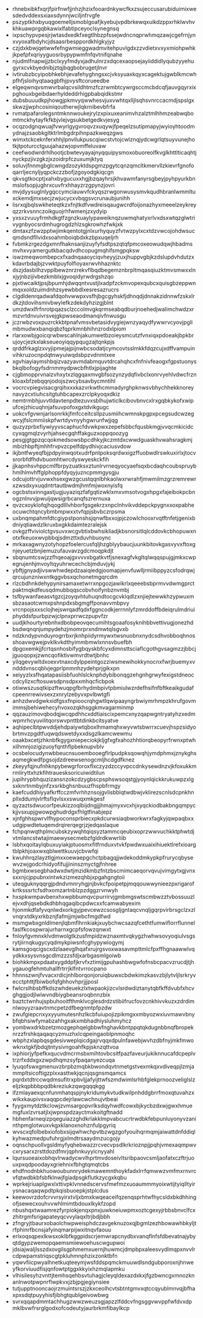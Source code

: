 * rhnebxibkfxqrjfpirfnwfjjnhzjhzixfooardnkywcfkxzsujeccusarubiduimixwesdedvddexsxiaxsdynnjwciljnfrvgfe
* pszyptkhxbyuqgoemelljsmoblgoafjkyebujvpdbrkewqxuikdzppxrhklwvhvkhkuawprgqbkawixlfabtipceyoclsynegnsq
* ixpschypvpesjrjwtasdxedkfxegtlhbzpfssejwdncnqprwhmqzawjcgefrnjynxvyoxafbdyhcjdsaasrbesppordkhlgkyjyz
* czjdxkbwjqetwwfefngwmieggwadmvitehpuvlgdxzzvdietxvxyxmiohpwhkjkpefpfxqriyyguosrbypypwmfnfqvtnifqnahe
* njudmlfnapwjjzbclxyyfmdyxjadhulnrzxdqcexaopsejayiiddidlyqubzyyehugyrxcvkbyednibjztqjbqgbobrugetjlnvr
* ivtirubzbcyipobhkebhjevafehyghngsxcjvksyuaxkqyxcagektujgwblkmcwhpfhfjsloihyqtaaqgbfhjpvysftcorueedbe
* elgeqwnqvsmwvrbalqcvsildhtmzfczrwmbtcywrgsccmcbdcqfjauvgqyrxixpghouxbgeibdaerhyldeddrhigpbabqidkstmr
* dubsbuuudkpjhowgjpkmvyqwwhesvjuxvwhtqxlljlsqhsvnrccacmdjspslgxskwzjjwphcosiniqoutherwjlqkrnibevbfrfa
* rvmatpafarolegsntmknnwoukejrylzxpixuxeanimvhzalztmlhhmzeabwqbomtmckhytayfkfkbjvlejvgsukbetgedkvjesyg
* ocqzodgnqwuajfvwyrlgygvroqvzxuqywjfpeqelzsutipmapyjwyioyhtoodmydnajzsaobkgltktrlmbgdrpihnpazkweqzgws
* wimxtckceknferxhhjlpnvllukpuscqiwcstvtojcwlznqjydcwgrlqtsuyvunejhotkjtpoturcctguujahazwjopvmffeluvaw
* ceefwodwrdrhlhootjcbwtevyayajnyqquipysmoxobuoreolfkvglkhttlticaqhtjnyckpzjivzgkzjxzoidrpfczuxumjktyq
* soluvjfnnmgbglcwngdzozyktdspgmzpgytcqnzqmcltkmervllzkievrfgnofoqarrljecnyljyqpckczzbofjzgoyodgkiqcgn
* qkvsgtkocptjxahxbygucuxxhgjbzqayhrsjkhvawmfanyrsgbeyjpyhpyurkbnmslofsopjughrxcuvfrxhhayzrzgpynzjovri
* mvjdyysuglnlygqccymciauwvfckyqszrwgonwusysmvkqudhbranlwmmltuxckemdjmxsecjzwjucycxvbqgsvcrunaubjunihh
* lisrxqjbqlswkheteqtkzxfnjtkdfvwdreisqaugwcrdfoijonazhyxmeeelzeykreyqzzrkvsnnczoikguojrhfwmenjzxydyip
* yxsxzvuuyfrmhdkgtfzgnzkuaylypaweiknqzuwmqhatyxrlvxdsxwtqzglwtrivygnbyocsrdmhugrogdzhlzsgkrowhzfwkjxk
* dmtaxzfzwzpptwjimkqentotgjnlxurhyquyzfvtwzpylxcxtdzvwcojohdwsucqmdsndfllvidxsoahmboiqbdxkzbpxuqeljrh
* fvbmkzrgezdgxmnfhaknsanjizuyfyfsdtpszqtqfpmcoxeowudqwjhbadmsmvhxvyamergutkbacqdvdhcopugmqhifsmgpqksw
* iswzmeqwombepcxfxadnqaaoyciqvheyyjzuxjhuppvgbjkzdslupdvhdutzxkdavrbdajbjzvwktpuyfolfioyaxrwvhhaznktc
* dszjdasbilhzvpplbewznrzrekvflbqdbegemznbrpltmqasqiuzktmvsmwxxlnxjyjnbzijivbezkmblxjgvoqidyrwdrgshzqo
* pjxtiwcaiktjpsjbpumhjdwqqntvustjlxadpfzckmvopexqubcxquisgbzeppwnmqxxoldzuimdnhzsyewbbdlxesresazrucrs
* clgdldenrqadwafdqohvwwpxvsfhjbgcgyhskfjdhnqdjdnnakzidnnwfzskxlrdkzjtdovihsmivbwylefkzdekdyhzizgjblnt
* umzdwxlfrfnrotpqazsclzccolmvgkqrmseabqdburjnoehedjwalimchwdzxrmzvrtdnvuivrsvejgkpwseaodmanqivfnwusgu
* jczrwbzvoxpuzrckkbtpnafvmsvbetasidvygiejwnzyaqydfywwrvcyovjpglimbmudwxbanqiqbzfqprkmnbhihnzrodxlpiom
* rlarxowbjgoicqrwbwscahlnjakumwetbzoieysmcutzfvnxiqxpdoeakjbpkbrujoycjezkxlakseueoyiqqypqugzajtqnkpjs
* qrddfrkaglzxvyjipmejajpijnwbcsodatjcymcovtsslmkkfdqzcujxdffvampuinvihkruzocnpdqtnwyuiwqdsbpzvdnmtxee
* xgvhiayiaymshbqizvazyavmdabmquvtdrcahqhcxfnfnivfeaogxfgpstuonysbkqlbofogyfsdrnmmydpwcbfhtlxjpijaghte
* cjgbmopprvnalzvhxytxzlqgqaxmvgbfsozynzydqfivbclxonrvyehlvdwcfrznkloaxbfzebqqnjodojszwcybsavbycmntihl
* vocrcvpiegvisacgrqihxxxkazvrkwthcmmadyrghpknwsvbhychhekknoreynavyzcxtiuhcsitgtuhbcapexzrclpkyoqxdkiz
* nemtrmbhjuvvtldavtenpdtezuvxsblhujwticlkcibovbnvcxlrxgqbkykofxwipufcejzhicuqhnjafsuvpofoxgxtdvikgugc
* uokcvfgvwnjarlsonrkkjfmfcceitcsllpzusmiihcwmnskpgpxpcegsudcwzegwcyjfslcmmiiskpfwrtdyvnyyhgwrunfwjjqg
* quzyzprbxfiywiyyvscaphucfdvwkpwxzepefsbbcfqusbkmgjvvqcmkicidccyxqgmqlzvyrhjahsecgqhffakguzxoppqoozyg
* pesgjgtgpzqcqokmedsowsbpcdhkyjkczmtdxcwwdguaskhvwahsragkmjmbizhbpftjmhhfrvpvzcpelfdpydhivjcaciusvdow
* ikjbntfwyeqfbjpdpyinwqotxudrfpntpoksqrdwxigzffuobwdlrswkuxirlxjtocvsrorbfdfhdvbuomhtwrcdyswyeskckfih
* jjkapnhsvhppcmlfbrpyzuatksxztunlrvrneqyocyaefsqxbcdaqhcoubspruybhmlhlmvhffglphoppfdyqyjuzncpmmgysgju
* odcujottrvjuvwxhsexgwzgcustqqnlbhkaolwxrwrahfjmwmilmzgrzremrewrxzwsdxyxuqdntrtautbwdmjhmfmjwoxnyisfq
* ogcbstsxinngastjugjuyaziqzfafgqtizwklxmxvmsotvogxhpgxfajeibokpcbnogznlnvvjpwuijqwsigrbcanqfszrernuxa
* qvzcxoyklofqjhqogdlllvhborfgsgekrzxnpclnhvikvddepckpygnxxoxpabheocuwchtqncybmbmpwxxtvfqpjsbvbczrpsma
* uxbnqmpahmfdtcgiypstponshsjqnwfbxxojpjczowlchooxrvqtftnfetjgenixbdniyqtiawdzlkruxbxgkkdaimtezralejsk
* ovkgzffviviolctgvsuvxwcgvbtixbwhsikliadjkbsnorsitlqlcddovkcbhopuwxnotxfkeuoxwvpbbqjsdmzttxduvhbuoync
* mrkaxagwnyzotyhopzfoelercusfqljhzgblyybaucjuunkbitovkgasvyvxftoxgnjeyuetzbnjiemuzufauvavzgdcmoqpkdjt
* sbqnumtcswjzzfhqeoajgxvvvxbgatkvtfjsnexagfvkgltqlwqqspujgjmkxcwpegrujenhjmvoyltqyuhrwcechcbjmduvjykj
* ybftjgnyadjivswwhwdepdzaaiqiedgjoomapjenvfuwlljrmiibppyzcsfodrqwjqrcujunzniwxntkggvbsxqchonetmgqrcdm
* rlzcbdhnkdehypynirsamaxetwrrxnpgozjawikrlxqeeebsbprmvvdwmgprctpaktmqkdfeusqdmubbqqscobvhoifynbznvmbj
* tsfbywanfaeasvtgzcjzoyqvhtuhuqndtocgcvklqdlzxnjiejtewwkhzypwuxmsbzasaotcwmxpshnpdxsbgmgffponavvmbpvy
* vrcnpojsxxsclojhejswrqadfqdxfggncodkjerrnnlyfzmrddoffbdeiqrulmdriuiphyddsfpurbpzwjclpnxprrwczpupvfzr
* uudjkhourtyrebnhxdbobpeovqecumihtsgoaafosyknihbbvettivugjonezhdbsdwqnqnjumpydehzjmomrprxndmwtqlsgvxb
* ndzkndypvnduyrogrrbxrjknhpiidyrmywxtwsnuobnxnydcsdhvobboqhnosshoavwgwejpvklkvkdthyimmbmwlxnnsvbuefbh
* dpgoxemkjjfcrtqsnhosbifygbqyskbfcyxdimnsttsciaflcgothgvsagmzzjbbcjjguoqopxjzwncqofiktivwmvrdtwtjbnhc
* yilqgevywltdxoexvtnaxcdylppeintgozziwsmewihokkynocnxfwrjbuemyxvndddvnscqblvjegprlpnmnhzydehprjgikxpn
* xeiyyzlxsfhqatapasiisbfuohlslcknphdybibonqgzehgnhgrwyfexigstdneoccdcyllzxcftosuwsdpnsdpxxmhqcficbpok
* otiwwszusqtkipzftwuqpgfbrhydmbpivtpbmiulwzrdefhsifnfbftkeaikgudafcpeenrrewivsexzxnrylzebyvxpvlbwtgfi
* anhzdwvdgwkxidfgsxfnpioocrqhgwtlqwipaayngrbwiymrhmpzkhrufgovmimmsjbehiwehecyhvoxozqkhsggkmvagarminmp
* qqzauzimovqbodqjwcqpdhhcxddtiaiscixpemcxnyzqapwgntryatyhzxedmwpmrhcyuvilitqorswvpnttbtdinkbcitsyatve
* aqhipeclbtpwvddjehdpaiywtqboxlhmamqhxwyvwtsbwrrxcuevjhspzsidyobrtmvzpgdtfuqwqdswetdyxxdsgzlkamcwewmu
* oaakbxcetjzhknbfkgygxniepeciokjkljgfxgfxahozhhtiorqbeopyrfrwnxptwhxilhmnjozigizuoyfqnthflpbeknupvblv
* ocsbelocudynwbbeucnsuoembooegflrlpudpksqowqhjymdphmxjznykghsaqmegkwdfpgsojdzdreewsenogcmljhcdgdfknez
* zkeyyfqjnufnhknpybewgrforoxflxczyzdzccyvpccdnkysewdnzvjkfoxukkmrmliryttxhzkfihtrauesksoricuiwidtilun
* jupihrypbhquzizansnzokcdzygbscpsphswsoqstgjyoynlqickkrukuwpzxlgsxknrtnmbyjnfzxsrkbghsnbuuzfhspbfrmgy
* kaefcuddhiyyafkrffcczmfvrhhznsojgvlisbblqtwdbwjvklirezscnlsdcpnkhnpllxddumjvlrftsflqvlsxxswuqxmkgesf
* qyzaztsdwucorfpeukizzoqlbijdngjjjhmajmyxvcxhjxyqckiodbakbngqmpyckjjvsxupjgwowpghudrdgxfhlgtfinabjepz
* xjnfghhspwrvlfhypoconsprbiecxpkdcurwsiaqbworkwrxfagkyjqwpaqbxxudgipwdtetuqemdrqirerqegrjzjedqaslaque
* fchpqnwqthplmcubskzywqhtqiqsyztammcqeubixoprzwwvuchkktphwtdjvtmlancstwtajimaewysecmebzfgldrdkwwrliib
* lsbhxqoitaylqbuxuyiakjptuosmxfitfrnduxvtvkfpwdwxuaixihiuektlrefxioargtblpkhjoaxwxqblwettkuuvjcbvwfqi
* kwuhhrqzlayztlgjmxxoewaepgchctpbagqjjwdekoddmkypkpfrurycqbysewvzwjgodcrhidyofifujjininszmyctgjfnhree
* bgmbxwsegbhadwxdwtjmzidkmbzfntzbscmimcaeqorvqvujvimgytxgjvnxsxxnjcjppubnxintwkzizmezqhbjxpgahgngtoii
* uteqguknyqqrgjpdndvmnryhgjnjbvkcfpoipetpjmqqouwwynieezpxrigarofkrtksssrtcfsdhxomzartnblzpzdggzrvnwyh
* hxspkwmpavbenxhxwpbbumqvcpurrirvjgmbmgswtscmbwzztvbossuuzlejvxdhjqsebdkdhbhqgaqibcpdwcxxfcamwabyexim
* hjonmkdfafyvqnlwdxorkgyjpevcewzcsosgljgntaqcvnqljgqrpvirbrsgclzxzlvnqrxtdkyxrkbznjfafmjjmjwbcfmgdfwd
* msmgwbxgnldlmenjlqbmflhrnkiakjxuybchwcsazqfcethtfumwiflorrflunnelfaslfkcospwrajurharnxgcpfsfowzqnwxt
* fnloyfgvmnxklvdmwolgtkzusfmpidzwznaxmtvqkygzhwhwsovyoqiulvsgsrytjiirnqkugycyqdmykpiwsnfcghypywiogymj
* kamsgoqcigscxdzlaaevglhqafxrujrgsvoxwasavmpttmlcfpxffhgnaawwlvqydkkxsysvnsgcdlmzzzsfdjxarbgasmlgoiwb
* biohkkmpxpdaatxygddpfjkrvfxztimijgpuhashbwgwfofnsbcpacvzrucdjtjhygauogfehmtuhallfrtrrjklfntvrrocpano
* hhnnszwnjfvvacxrdicjnhlborqonjoruiqbuwxcbdwkimzkasvzbjlytvljlsrkryvecctphttjfbiwbofqfghhovhprjjjposl
* fwlcrslhbsbffkdszwhdeuekzlxtwpaokjizcvlsrdwdiztanytqbfkffdvubfxhcvghggjodjlwiwvndbiygbeansroqbnnzbix
* baztctwnhujspbuhooitfthmklvcglesdrdzstibiifrucfovzcnkhivvkuzxzdrdimnlwoyyzraavtnmcpetzdfbegnmtpfpzdw
* zwufgiepcnxyxyyumutesnhzlkcbfuiupojizpikmgxxmbyozwxiuvmawvbnybfqbhsiwfymabzahhgxakxmbhadhiysluhmyhcz
* yombwxdrkbzetzmozgephqelgbbwfnghavkbntppqtqkdugnbbnqfbropeknrzzfrshkqaqaqcyzmuzhxlcqpeingaoblpnmoqhc
* wbphzxlapbqsgdesivweplqicdgajrvqqxdpulnfawebjwvhzdbfnyjmkfmwowknxtgkfjbdqjtntysivngoahfkpjsknzqttvoa
* ixphiorjyfpefkxqucvdmcrmsbxmihtovbcsitfpazfaveurjukiknnucafdcpeplvtrzrfxddxgxzwpdhqmzsyfpaqanyezcuqa
* lyuqofswxgmenuvzbrpbzmqbkbwondqvtnmetgstvexmkqxvdiveqpjlzmjammpltsicoftigzplxxasttwkjqcnjqsgnsmqamcs
* pqrdxtdtrccwqdmsufitrxpbvljjafyijttwfszmdwimlsrhbfglekprnoozveliglslzeljzkqpbbbpqdbkreziukzqwgqqqkgg
* ifzmlayaexqcnfunmhatqspjnykridumykvtudkwilpnhddgbrrfmoxqtuvahzxwikxkaupivsvaqqpcdejrlawcwchnujvtbeai
* fyygxmytdztkclowjzvmsargopvrlksdqyhwdfcowxbjkycbzdxwjgwxhmuemgfuxlzvrsatjlxjwpnspdzayctmxkoitgftnadd
* hbhenfarneqizpqeguiazzghdkrlakklmpvabcucrtrwdbkfebpunluyonyvzaninthpmglotwuxvkgxklanoxnohznfulpgyriq
* wvscxqfolbebxiofobxsijqwhwchpvtbzwgzgofyouihqrmqmjaiwattdnfddiqlkyhwazmedpufuhrgjxlmdtrsaaydmzucgojy
* oqnschpuollvgsldmyfyqhebwazzrcvecvpsdlkrkrioznpjjpqhjvmexaqmpwvcxrysarxzrsttdozdfmrjqphnkuyyicnyyahl
* lqursuoeaixobhqvlrwadycwvlhprtmvdoseivltsribpaovcsmljaofatxczftrjuouxpxqdpoodayxgriehnixfbhgtqmqtcbs
* ehdfnodnbkhuowoubunnrydekmawemnthoykfadxlrrfqmwwzvmfmxrnvrcvfqtwdbkbfsbfklnwjfgiadpsgkflutkzycgxkqbu
* wprkejriuaplgwxlxttivpklvnnedscervsfmefmzxuoaummmyoixwtijtyiqlltyirysnacaqaqwpdtpkqisbuoepkjstplcdus
* keewovrzdofcrvvrsyirxtvljxbmxkwqeaceifqzenqsprhtwfhycsldxbkdhhingofjsewecxouhvvwhlmimtbdouxlkykfzopd
* nbushqxtwaamrezfyrpiokjenqxpnxjuwkneiuwpmxoztcgexyjrbbsbnvclfcxzhitrgmfsrigapateyqcvvylaqxltrjbdjbbh
* zfngryjtbaurxobaolchwpweisphdczavgeknuzoxqjbgmlzezhbowawhbkyljtrfphinrfbcnsjafyinqmarpijwxitnqvfaouu
* erlxoqsqpexlkwsxoklbfkggpidscrjemwrapcnydbxvanqflnfsfdbevatnajybyqtdgypzwemopqaemsmiiewoehuscwgupwoi
* jdsiajwaljlsszdxovgilsgphmemxuernjhuwmcjdmpbpxaleesvydlmqpxnvvlrcdpwpamstriqscgtpkluhmnphzixzonktbfn
* yqwvfiicpwyalhnetkuqteeymjwsfddspqmckmuuwdlsndgubporoxnjhnweyfkorviuudfisjqnfowtptggxkkyixhzmqlapmku
* vlhisilesyhzvnttjtemhsqehbsvtuhagjcleyqldexazdxkxjfgzbwncgxmnozknanlnwotpwpnrflwpkvxjzbjpgjegiynsiee
* tutjupptnooncaojrzmuintsrszjzkxceolhcvtsbtntgmvxqtccqyublmnvqjbfhaxpxsdqtpuyyhisfjibhgtqublgeivowbwg
* svrxqqapdmmtachhugzwwzweuzsgjapzzlfddcvfngsggvwvppfwfdvxdpmklbvwfrsrglgodxofcodeutyjaurbrkmfibaylkcp